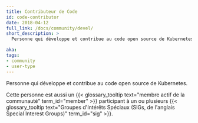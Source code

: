 ```yaml
---
title: Contributeur de Code
id: code-contributor
date: 2018-04-12
full_link: /docs/community/devel/
short_description: >
  Personne qui développe et contribue au code open source de Kubernetes.

aka:
tags:
- community
- user-type
---
```

 Personne qui développe et contribue au code open source de Kubernetes.

<!--more-->

Cette personne est aussi un {{< glossary_tooltip text="membre actif de la communauté" term_id="member" >}} participant à un ou plusieurs {{< glossary_tooltip text="Groupes d'Intérêts Spéciaux (SIGs, de l'anglais Special Interest Groups)" term_id="sig" >}}.

